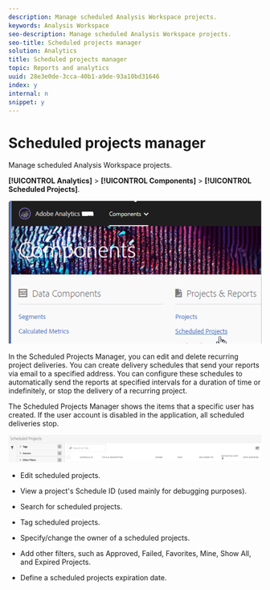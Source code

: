 ```yaml
---
description: Manage scheduled Analysis Workspace projects.
keywords: Analysis Workspace
seo-description: Manage scheduled Analysis Workspace projects.
seo-title: Scheduled projects manager
solution: Analytics
title: Scheduled projects manager
topic: Reports and analytics
uuid: 28e3e0de-3cca-40b1-a9de-93a10bd31646
index: y
internal: n
snippet: y
---
```


# Scheduled projects manager

Manage scheduled Analysis Workspace projects.

 **[!UICONTROL Analytics]** > **[!UICONTROL Components]** > **[!UICONTROL Scheduled Projects]**.

![](assets/components-scheduled-projects.png)

In the Scheduled Projects Manager, you can edit and delete recurring project deliveries. You can create delivery schedules that send your reports via email to a specified address. You can configure these schedules to automatically send the reports at specified intervals for a duration of time or indefinitely, or stop the delivery of a recurring project.

The Scheduled Projects Manager shows the items that a specific user has created. If the user account is disabled in the application, all scheduled deliveries stop.

![](assets/scheduled-projects.png)

* Edit scheduled projects. 
* View a project's Schedule ID (used mainly for debugging purposes). 
* Search for scheduled projects. 
* Tag scheduled projects. 
* Specify/change the owner of a scheduled projects. 
* Add other filters, such as Approved, Failed, Favorites, Mine, Show All, and Expired Projects.

* Define a scheduled projects expiration date.

